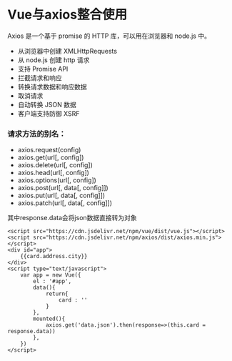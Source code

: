 # Vue与axios整合使用

Axios 是一个基于 promise 的 HTTP 库，可以用在浏览器和 node.js 中。

- 从浏览器中创建 XMLHttpRequests
- 从 node.js 创建 http 请求
- 支持 Promise API
- 拦截请求和响应
- 转换请求数据和响应数据
- 取消请求
- 自动转换 JSON 数据
- 客户端支持防御 XSRF

### 请求方法的别名：

- axios.request(config)
- axios.get(url[, config])
- axios.delete(url[, config])
- axios.head(url[, config])
- axios.options(url[, config])
- axios.post(url[, data[, config]])
- axios.put(url[, data[, config]])
- axios.patch(url[, data[, config]])



其中response.data会将json数据直接转为对象

```vue
<script src="https://cdn.jsdelivr.net/npm/vue/dist/vue.js"></script>
<script src="https://cdn.jsdelivr.net/npm/axios/dist/axios.min.js"></script>
<div id="app">
    {{card.address.city}}
</div>
<script type="text/javascript">
    var app = new Vue({
        el : '#app',
        data(){
            return{
                card : ''
            }
        },
        mounted(){
            axios.get('data.json').then(response=>(this.card = response.data))
        },
    })
</script>
```

